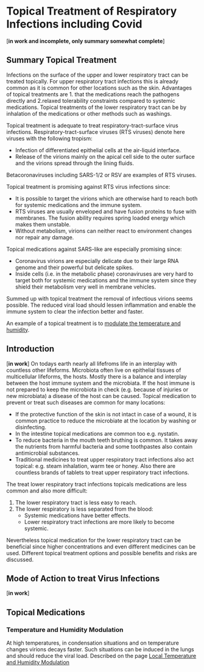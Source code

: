 # Topical Treatment of Respiratory Infections including Covid

[**in work and incomplete, only summary somewhat complete**]

## Summary Topical Treatment
Infections on the surface of the upper and lower respiratory tract can be treated topically. For upper respiratory tract infections this is already common as it is common for other locations such as the skin. Advantages of topical treatments are 1. that the medications reach the pathogens directly and 2.relaxed tolerability constraints compared to systemic medications. Topical treatments of the lower respiratory tract can be by inhalation of the medications or other methods such as washings.

Topical treatment is adequate to treat respiratory-tract-surface virus infections. Respiratory-tract-surface viruses (RTS viruses) denote here viruses with the following tropism: 
* Infection of differentiated epithelial cells at the air-liquid interface. 
* Release of the virions mainly on the apical cell side to the outer surface and the virions spread through the lining fluids.

Betacoronaviruses including SARS-1/2 or RSV are examples of RTS viruses.

Topical treatment is promising against RTS virus infections since:
* It is possible to target the virions which are otherwise hard to reach both for systemic medications and the immune system.
* RTS viruses are usually enveloped and have fusion proteins to fuse with membranes. The fusion ability requires spring loaded energy which makes them unstable.
* Without metabolism, virions can neither react to environment changes nor repair any damage.
    
Topical medications against SARS-like are especially promising since:
* Coronavirus virions are especially delicate due to their large RNA genome and their powerful but delicate spikes.
* Inside cells (i.e. in the metabolic phase) coronaviruses are very hard to target both for systemic medications and the immune system since they shield their metabolism very well in membrane vehicles.

Summed up with topical treatment the removal of infectious virions seems possible. The reduced viral load should lessen inflammation and enable the immune system to clear the infection better and faster.

An example of a topical treatment is to [modulate the temperature and humidity](./temperature_modulation.md).


## Introduction
[**in work**]
On todays earth nearly all lifefroms life in an interplay with countless other lifeforms. Microbiota often live on epithelial tissues of multicellular lifeforms, the hosts. Mostly there is a balance and interplay between the host immune system and the microbiata. If the host immune is not prepared to keep the microbiota in check (e.g. because of injuries or new microbiata) a disease of the host can be caused. 
Topical medication to prevent or treat such diseases are common for many locations:
* If the protective function of the skin is not intact in case of a wound, it is common practice to reduce the microbiate at the location by washing or disinfecting.
* In the intestine topical medications are common too e.g. nystatin. 
* To reduce bacteria in the mouth teeth bruthing is common. It takes away the nutrients from harmful bacteria and some toothpastes also contain antimicrobial substances.
* Traditional medicines to treat upper respiratory tract infections also act topical: e.g. steam inhalation, warm tee or honey. Also there are countless brands of  tablets to treat upper respiratory tract infections.

The treat lower respiratory tract infections topicals medications are less common and also more difficult:
1. The lower respiratory tract is less easy to reach.
2. The lower respiratory is less separated from the blood:
    * Systemic medications have better effects.
    * Lower respiratory tract infections are more likely to become systemic. 
    
Nevertheless topical medication for the lower respiratory tract can be beneficial since higher concentrations and even different medicines can be used. Different topical treatment options and possible benefits and risks are discussed.

## Mode of Action to treat Virus Infections
[**in work**]

<!--
Many viruses infecting the respiratory tract infects cells from the apical side and release the virions again from the apical side.
* SARS-like coronaviruses: [in work]
-->

## Topical Medications
### Temperature and Humidity Modulation
At high temperatures, in condensation situations and on temperature changes virions decays faster. Such situations can be induced in the lungs and should reduce the viral load. Described on the page [Local Temperature and Humidity Modulation](./temperature_modulation.md)